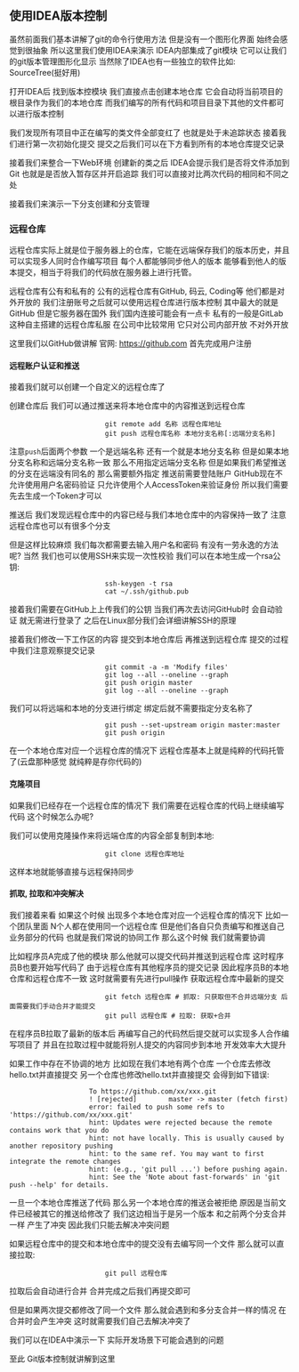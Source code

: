 ## 使用IDEA版本控制
虽然前面我们基本讲解了git的命令行使用方法 但是没有一个图形化界面 始终会感觉到很抽象 所以这里我们使用IDEA来演示
IDEA内部集成了git模块 它可以让我们的git版本管理图形化显示 当然除了IDEA也有一些独立的软件比如: SourceTree(挺好用)

打开IDEA后 找到版本控模块 我们直接点击创建本地仓库 它会自动将当前项目的根目录作为我们的本地仓库 而我们编写的所有代码和项目目录下其他的文件都可以进行版本控制

我们发现所有项目中正在编写的类文件全部变红了 也就是处于未追踪状态 接着我们进行第一次初始化提交 提交之后我们可以在下方看到所有的本地仓库提交记录

接着我们来整合一下Web环境 创建新的类之后 IDEA会提示我们是否将文件添加到Git 也就是是否放入暂存区并开启追踪 我们可以直接对比两次代码的相同和不同之处

接着我们来演示一下分支创建和分支管理

### 远程仓库
远程仓库实际上就是位于服务器上的仓库，它能在远端保存我们的版本历史，并且可以实现多人同时合作编写项目
每个人都能够同步他人的版本 能够看到他人的版本提交，相当于将我们的代码放在服务器上进行托管。

远程仓库有公有和私有的 公有的远程仓库有GitHub, 码云, Coding等 他们都是对外开放的 我们注册账号之后就可以使用远程仓库进行版本控制
其中最大的就是GitHub 但是它服务器在国外 我们国内连接可能会有一点卡 私有的一般是GitLab这种自主搭建的远程仓库私服 在公司中比较常用 它只对公司内部开放 不对外开放

这里我们以GitHub做讲解 官网: https://github.com 首先完成用户注册

#### 远程账户认证和推送
接着我们就可以创建一个自定义的远程仓库了

创建仓库后 我们可以通过推送来将本地仓库中的内容推送到远程仓库

```shell
                        git remote add 名称 远程仓库地址
                        git push 远程仓库名称 本地分支名称[:远端分支名称]
```

注意`push`后面两个参数 一个是远端名称 还有一个就是本地分支名称 但是如果本地分支名称和远端分支名称一致 那么不用指定远端分支名称 但是如果我们希望推送的分支在远端没有同名的
那么需要额外指定 推送前需要登陆账户 GitHub现在不允许使用用户名密码验证 只允许使用个人AccessToken来验证身份 所以我们需要先去生成一个Token才可以

推送后 我们发现远程仓库中的内容已经与我们本地仓库中的内容保持一致了 注意 远程仓库也可以有很多个分支

但是这样比较麻烦 我们每次都需要去输入用户名和密码 有没有一劳永逸的方法呢? 当然 我们也可以使用SSH来实现一次性校验 我们可以在本地生成一个rsa公钥:

```shell
                        ssh-keygen -t rsa
                        cat ~/.ssh/github.pub
```

接着我们需要在GitHub上上传我们的公钥 当我们再次去访问GitHub时 会自动验证 就无需进行登录了 之后在Linux部分我们会详细讲解SSH的原理

接着我们修改一下工作区的内容 提交到本地仓库后 再推送到远程仓库 提交的过程中我们注意观察提交记录

```shell
                        git commit -a -m 'Modify files'
                        git log --all --oneline --graph
                        git push origin master 
                        git log --all --oneline --graph
```

我们可以将远端和本地的分支进行绑定 绑定后就不需要指定分支名称了

```shell
                        git push --set-upstream origin master:master
                        git push origin
```

在一个本地仓库对应一个远程仓库的情况下 远程仓库基本上就是纯粹的代码托管了(云盘那种感觉 就纯粹是存你代码的)

#### 克隆项目
如果我们已经存在一个远程仓库的情况下 我们需要在远程仓库的代码上继续编写代码 这个时候怎么办呢?

我们可以使用克隆操作来将远端仓库的内容全部复制到本地:

```shell
                        git clone 远程仓库地址
```

这样本地就能够直接与远程保持同步

#### 抓取, 拉取和冲突解决
我们接着来看 如果这个时候 出现多个本地仓库对应一个远程仓库的情况下 比如一个团队里面 N个人都在使用同一个远程仓库
但是他们各自只负责编写和推送自己业务部分的代码 也就是我们常说的协同工作 那么这个时候 我们就需要协调

比如程序员A完成了他的模块 那么他就可以提交代码并推送到远程仓库 这时程序员B也要开始写代码了 由于远程仓库有其他程序员的提交记录
因此程序员B的本地仓库和远程仓库不一致 这时就需要有先进行pull操作 获取远程仓库中最新的提交

```shell
                        git fetch 远程仓库 # 抓取: 只获取但不合并远端分支 后面需要我们手动合并才能提交
                        git pull 远程仓库 # 拉取: 获取+合并
```

在程序员B拉取了最新的版本后 再编写自己的代码然后提交就可以实现多人合作编写项目了 并且在拉取过程中就能将别人提交的内容同步到本地 开发效率大大提升

如果工作中存在不协调的地方 比如现在我们本地有两个仓库 一个仓库去修改hello.txt并直接提交 另一个仓库也修改hello.txt并直接提交 会得到如下错误:

                        To https://github.com/xx/xxx.git
                        ! [rejected]        master -> master (fetch first)
                        error: failed to push some refs to 'https://github.com/xx/xxx.git'
                        hint: Updates were rejected because the remote contains work that you do
                        hint: not have locally. This is usually caused by another repository pushing
                        hint: to the same ref. You may want to first integrate the remote changes
                        hint: (e.g., 'git pull ...') before pushing again.
                        hint: See the 'Note about fast-forwards' in 'git push --help' for details.

一旦一个本地仓库推送了代码 那么另一个本地仓库的推送会被拒绝 原因是当前文件已经被其它的推送给修改了 我们这边相当于是另一个版本 和之前两个分支合并一样 产生了冲突 因此我们只能去解决冲突问题

如果远程仓库中的提交和本地仓库中的提交没有去编写同一个文件 那么就可以直接拉取:

```shell
                        git pull 远程仓库
```

拉取后会自动进行合并 合并完成之后我们再提交即可

但是如果两次提交都修改了同一个文件 那么就会遇到和多分支合并一样的情况 在合并时会产生冲突 这时就需要我们自己去解决冲突了

我们可以在IDEA中演示一下 实际开发场景下可能会遇到的问题

至此 Git版本控制就讲解到这里